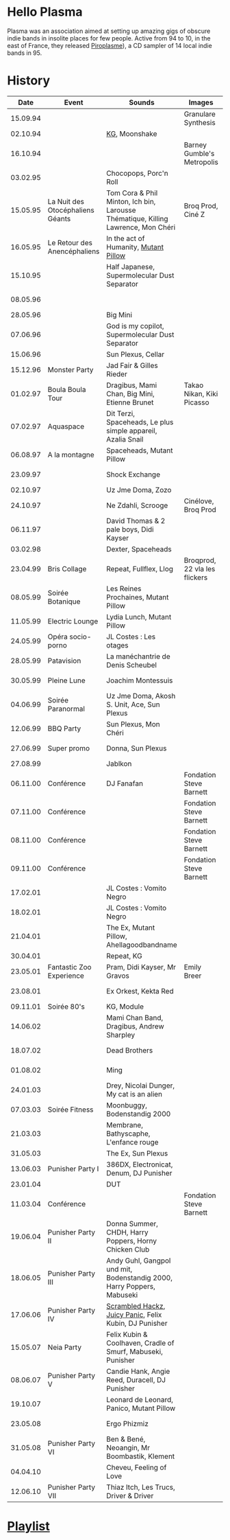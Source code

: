 # Hello Plasma
Plasma was an association aimed at setting up amazing gigs of obscure indie bands in insolite places for few people. Active from 94 to 10, in the east of France, they released <a href="https://mulhouse.github.io/piroplasme" target="_self">Piroplasme</a>), a CD sampler of 14 local indie bands in 95.

# History
| Date     | Event                            | Sounds                                                                               | Images                        | Action             | Venue                    | Town        |
|----------|----------------------------------|-----------------------------------------------------------------------------------|-------------------------------|--------------------|-------------------------|--------------|
| 15.09.94 |                                  |                                                                                   | Granulare Synthesis           |                    | Noumatrouff             | Mulhouse     |
| 02.10.94 |                                  | [KG](https://freekg.bandcamp.com), Moonshake                                                                     |                               |                    | Noumatrouff             | Mulhouse     |
| 16.10.94 |                                  |                                                                                   | Barney Gumble's Metropolis    |                    | Electropolis            | Mulhouse     |
| 03.02.95 |                                  | Chocopops, Porc'n Roll                                                            |                               |                    | Café Montaigne          | Mulhouse     |
| 15.05.95 | La Nuit des Otocéphaliens Géants | Tom Cora & Phil Minton, Ich bin, Larousse Thématique, Killing Lawrence, Mon Chéri | Broq Prod, Ciné Z             | Solos de salauds   | Noumatrouff             | Mulhouse     |
| 16.05.95 | Le Retour des Anencéphaliens     | In the act of Humanity, [Mutant Pillow](https://mulhouse.github.io/mutantpillow/)                                             |                               | Combat de Guitares | Planète Willerhof       | Mulhouse     |
| 15.10.95 |                                  | Half Japanese, Supermolecular Dust Separator                                      |                               |                    | Noumatrouff             | Mulhouse     |
| 08.05.96 |                                  |                                                                                   |                               | Combat de Guitares | Point Zéro              | Mulhouse     |
| 28.05.96 |                                  | Big Mini                                                                          |                               |                    |                         | Freiburg(de) |
| 07.06.96 |                                  | God is my copilot, Supermolecular Dust Separator                                  |                               |                    | Noumatrouff             | Mulhouse     |
| 15.06.96 |                                  | Sun Plexus, Cellar                                                                |                               |                    | Noumatrouff             | Mulhouse     |
| 15.12.96 | Monster Party                    | Jad Fair & Gilles Rieder                                                          |                               |                    | Cave Stoll              | Kaysersberg  |
| 01.02.97 | Boula Boula Tour                 | Dragibus, Mami Chan, Big Mini, Etienne Brunet                                     | Takao Nikan, Kiki Picasso     |                    | Noumatrouff             | Mulhouse     |
| 07.02.97 | Aquaspace                        | Dit Terzi, Spaceheads, Le plus simple appareil, Azalia Snail                      |                               |                    | Maison des associations | Colmar       |
| 06.08.97 | A la montagne                    | Spaceheads, Mutant Pillow                                                         |                               |                    | Chez Romain             | Labaroche    |
| 23.09.97 |                                  | Shock Exchange                                                                    |                               |                    | Atelier des anciens     | Colmar       |
| 02.10.97 |                                  | Uz Jme Doma, Zozo                                                                 |                               |                    | Molodoi                 | Strasbourg   |
| 24.10.97 |                                  | Ne Zdahli, Scrooge                                                                | Cinélove, Broq Prod           |                    | Noumatrouff             | Mulhouse     |
| 06.11.97 |                                  | David Thomas & 2 pale boys, Didi Kayser                                           |                               |                    | Bains                   | Kaysersberg  |
| 03.02.98 |                                  | Dexter, Spaceheads                                                                |                               |                    | Noumatrouff             | Mulhouse     |
| 23.04.99 | Bris Collage                     | Repeat, Fullflex, Llog                                                            | Broqprod, 22 vla les flickers |                    | Manufacture             | Colmar       |
| 08.05.99 | Soirée Botanique                 | Les Reines Prochaines, Mutant Pillow                                              |                               |                    | Kraken                  | Colmar       |
| 11.05.99 | Electric Lounge                  | Lydia Lunch, Mutant Pillow                                                        |                               |                    | Noumatrouff             | Mulhouse     |
| 24.05.99 | Opéra socio-porno                | JL Costes : Les otages                                                            |                               |                    | Noumatrouff             | Mulhouse     |
| 28.05.99 | Patavision                       | La manéchantrie de Denis Scheubel                                                 |                               |                    | Chapelle St-Jean        | Mulhouse     |
| 30.05.99 | Pleine Lune                      | Joachim Montessuis                                                                |                               |                    | Chapelle St-Jean        | Mulhouse     |
| 04.06.99 | Soirée Paranormal                | Uz Jme Doma, Akosh S. Unit, Ace, Sun Plexus                                       |                               |                    | Noumatrouff             | Mulhouse     |
| 12.06.99 | BBQ Party                        | Sun Plexus, Mon Chéri                                                             |                               |                    | Glasgow bar             | Colmar       |
| 27.06.99 | Super promo                      | Donna, Sun Plexus                                                                 |                               |                    | Chapelle St-Jean        | Mulhouse     |
| 27.08.99 |                                  | Jablkon                                                                           |                               |                    | Noumatrouff             | Mulhouse     |
| 06.11.00 | Conférence                       | DJ Fanafan                                                                        | Fondation Steve Barnett       |                    | Ciné Bel-Air            | Mulhouse     |
| 07.11.00 | Conférence                       |                                                                                   | Fondation Steve Barnett       |                    | MAMC                    | Strasbourg   |
| 08.11.00 | Conférence                       |                                                                                   | Fondation Steve Barnett       |                    | Le Poussin Vert         | Colmar       |
| 09.11.00 | Conférence                       |                                                                                   | Fondation Steve Barnett       |                    | Troc Café, Strasbourg   | Strasbourg   |
| 17.02.01 |                                  | JL Costes : Vomito Negro                                                          |                               |                    | Lactina Labo            | Kehl         |
| 18.02.01 |                                  | JL Costes : Vomito Negro                                                          |                               |                    | Le Poussin Vert         | Colmar       |
| 21.04.01 |                                  | The Ex, Mutant Pillow, Ahellagoodbandname                                         |                               |                    | Kraken                  | Colmar       |
| 30.04.01 |                                  | Repeat, KG                                                                        |                               |                    | Kraken                  | Colmar       |
| 23.05.01 | Fantastic Zoo Experience         | Pram, Didi Kayser, Mr Gravos                                                      | Emily Breer                   |                    | Noumatrouff             | Mulhouse     |
| 23.08.01 |                                  | Ex Orkest, Kekta Red                                                              |                               |                    | Jazz à Mulhouse         | Mulhouse     |
| 09.11.01 | Soirée 80's                      | KG, Module                                                                        |                               |                    | Noumatrouff             | Mulhouse     |
| 14.06.02 |                                  | Mami Chan Band, Dragibus, Andrew Sharpley                                         |                               |                    | Noumatrouff             | Mulhouse     |
| 18.07.02 |                                  | Dead Brothers                                                                     |                               |                    | Parc Salvator           | Mulhouse     |
| 01.08.02 |                                  | Ming                                                                              |                               |                    | Parc Salvator           | Mulhouse     |
| 24.01.03 |                                  | Drey, Nicolai Dunger, My cat is an alien                                          |                               |                    | Grillen                 | Colmar       |
| 07.03.03 | Soirée Fitness                   | Moonbuggy, Bodenstandig 2000                                                      |                               | Fitness            | Grillen                 | Colmar       |
| 21.03.03 |                                  | Membrane, Bathyscaphe, L'enfance rouge                                            |                               |                    | Noumatrouff             | Mulhouse     |
| 31.05.03 |                                  | The Ex, Sun Plexus                                                                |                               |                    | Grillen                 | Colmar       |
| 13.06.03 | Punisher Party I                 | 386DX, Electronicat, Denum, DJ Punisher                                           |                               |                    | Noumatrouff             | Mulhouse     |
| 23.01.04 |                                  | DUT                                                                               |                               | Jim Whiting        | Tival                   | Kingersheim  |
| 11.03.04 | Conférence                       |                                                                                   | Fondation Steve Barnett       |                    | Tival                   | Kingersheim  |
| 19.06.04 | Punisher Party II                | Donna Summer, CHDH, Harry Poppers, Horny Chicken Club                             |                               | Anne Zimmermann    | Noumatrouff             | Mulhouse     |
| 18.06.05 | Punisher Party III               | Andy Guhl, Gangpol und mit, Bodenstandig 2000, Harry Poppers, Mabuseki            |                               | Noumatrouff        | Mulhouse                |              |
| 17.06.06 | Punisher Party IV                | [Scrambled Hackz](https://www.youtube.com/watch?v=eRlhKaxcKpA), [Juicy Panic](https://www.youtube.com/watch?v=xZ3Vxiz1jkU), Felix Kubin, DJ Punisher                            |                               |                    | Noumatrouff             | Mulhouse     |
| 15.05.07 | Neia Party                       | Felix Kubin & Coolhaven, Cradle of Smurf, Mabuseki, Punisher                      |                               | Molodoi            | Strasbourg              |              |
| 08.06.07 | Punisher Party V                 | Candie Hank, Angie Reed, Duracell, DJ Punisher                                    |                               |                    | Noumatrouff             | Mulhouse     |
| 19.10.07 |                                  | Leonard de Leonard, Panico, Mutant Pillow                                         |                               |                    | Grillen                 | Colmar       |
| 23.05.08 |                                  | Ergo Phizmiz                                                                      |                               |                    | Le Poussin vert         | Colmar       |
| 31.05.08 | Punisher Party VI                | Ben & Bené, Neoangin, Mr Boombastik, Klement                                      |                               | Noumatrouff        | Mulhouse                |              |
| 04.04.10 |                                  | Cheveu, Feeling of Love                                                           |                               |                    | Grillen                 | Colmar       |
| 12.06.10 | Punisher Party VII               | Thiaz Itch, Les Trucs, Driver & Driver                                            |                               |                    | Noumatrouff             | Mulhouse     |

# [Playlist](https://www.youtube.com/playlist?list=PLbIbXFTzonurH8gzJmO6AMoy7ckYAErzD)
